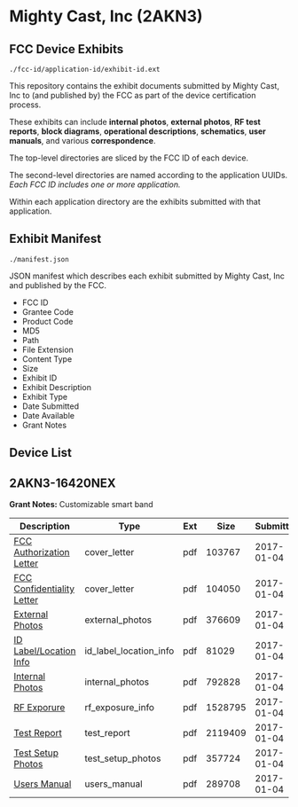 # Mighty Cast, Inc (2AKN3)
## FCC Device Exhibits

```
./fcc-id/application-id/exhibit-id.ext
```

This repository contains the exhibit documents submitted by Mighty Cast, Inc to (and published by) the FCC as part of the device certification process.

These exhibits can include **internal photos**, **external photos**, **RF test reports**, **block diagrams**, **operational descriptions**, **schematics**, **user manuals**, and various **correspondence**.

The top-level directories are sliced by the FCC ID of each device.

The second-level directories are named according to the application UUIDs. *Each FCC ID includes one or more application.*

Within each application directory are the exhibits submitted with that application. 

## Exhibit Manifest

```
./manifest.json
```

JSON manifest which describes each exhibit submitted by Mighty Cast, Inc and published by the FCC.

- FCC ID
- Grantee Code
- Product Code
- MD5
- Path
- File Extension
- Content Type
- Size
- Exhibit ID
- Exhibit Description
- Exhibit Type
- Date Submitted
- Date Available
- Grant Notes

## Device List
## 2AKN3-16420NEX
**Grant Notes:** Customizable smart band

| Description | Type | Ext | Size | Submitted | Available |
| ----------- | ---- | --- | ---- | --------- | --------- |
| [FCC Authorization Letter](2AKN3-16420NEX/a3db28183284e3a66063eea068d57184/3246152.pdf) | cover_letter | pdf | 103767 | 2017-01-04 | 2017-01-10 |
| [FCC Confidentiality Letter](2AKN3-16420NEX/a3db28183284e3a66063eea068d57184/3246153.pdf) | cover_letter | pdf | 104050 | 2017-01-04 | 2017-01-10 |
| [External Photos](2AKN3-16420NEX/a3db28183284e3a66063eea068d57184/3246160.pdf) | external_photos | pdf | 376609 | 2017-01-04 | 2017-01-10 |
| [ID Label/Location Info](2AKN3-16420NEX/a3db28183284e3a66063eea068d57184/3246162.pdf) | id_label_location_info | pdf | 81029 | 2017-01-04 | 2017-01-10 |
| [Internal Photos](2AKN3-16420NEX/a3db28183284e3a66063eea068d57184/3246161.pdf) | internal_photos | pdf | 792828 | 2017-01-04 | 2017-01-10 |
| [RF Exporure](2AKN3-16420NEX/a3db28183284e3a66063eea068d57184/3246154.pdf) | rf_exposure_info | pdf | 1528795 | 2017-01-04 | 2017-01-10 |
| [Test Report](2AKN3-16420NEX/a3db28183284e3a66063eea068d57184/3246155.pdf) | test_report | pdf | 2119409 | 2017-01-04 | 2017-01-10 |
| [Test Setup Photos](2AKN3-16420NEX/a3db28183284e3a66063eea068d57184/3246163.pdf) | test_setup_photos | pdf | 357724 | 2017-01-04 | 2017-01-10 |
| [Users Manual](2AKN3-16420NEX/a3db28183284e3a66063eea068d57184/3246164.pdf) | users_manual | pdf | 289708 | 2017-01-04 | 2017-01-10 |

